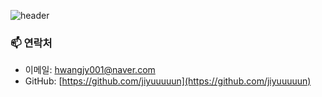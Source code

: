 ![header](https://capsule-render.vercel.app/api?type=waving&color=ADD8E6&text=Jiyun+Github&fontColor=002244&fontSize=40&height=200)

### 📫 연락처
- 이메일: [hwangjy001@naver.com](mailto:hwangjy001@naver.com)
- GitHub: [https://github.com/jiyuuuuun](https://github.com/jiyuuuuun)


